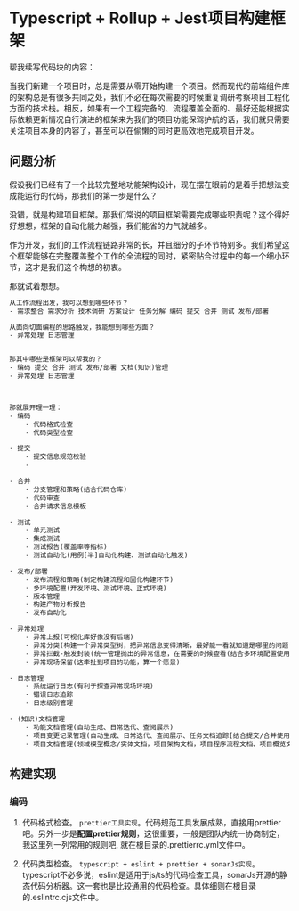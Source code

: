 # Typescript + Rollup + Jest项目构建框架

帮我续写代码块的内容：

当我们新建一个项目时，总是需要从零开始构建一个项目。然而现代的前端组件库的架构总是有很多共同之处，我们不必在每次需要的时候重复调研考察项目工程化方面的技术栈。相反，如果有一个工程完备的、流程覆盖全面的、最好还能根据实际依赖更新情况自行演进的框架来为我们的项目功能保驾护航的话，我们就只需要关注项目本身的内容了，甚至可以在偷懒的同时更高效地完成项目开发。

## 问题分析
假设我们已经有了一个比较完整地功能架构设计，现在摆在眼前的是着手把想法变成能运行的代码，那我们的第一步是什么？

没错，就是构建项目框架。那我们常说的项目框架需要完成哪些职责呢？这个得好好想想，框架的自动化能力越强，我们能省的力气就越多。

作为开发，我们的工作流程链路非常的长，并且细分的子环节特别多。我们希望这个框架能够在完整覆盖整个工作的全流程的同时，紧密贴合过程中的每一个细小环节，这才是我们这个构想的初衷。

那就试着想想。
``` txt
从工作流程出发，我可以想到哪些环节？
- 需求整合 需求分析 技术调研 方案设计 任务分解 编码 提交 合并 测试 发布/部署 

从面向切面编程的思路触发，我能想到哪些方面？
- 异常处理 日志管理


那其中哪些是框架可以帮我的？
- 编码 提交 合并 测试 发布/部署 文档(知识)管理
- 异常处理 日志管理



那就展开理一理：
- 编码
    - 代码格式检查
    - 代码类型检查

- 提交
    - 提交信息规范校验
    - 

- 合并
    - 分支管理和策略(结合代码仓库)
    - 代码审查
    - 合并请求信息模板

- 测试
    - 单元测试
    - 集成测试
    - 测试报告(覆盖率等指标)
    - 测试自动化(用例[半]自动化构建、测试自动化触发)

- 发布/部署
    - 发布流程和策略(制定构建流程和固化构建环节)
    - 多环境配置(开发环境、测试环境、正式环境)
    - 版本管理
    - 构建产物分析报告
    - 发布自动化

- 异常处理
    - 异常上报(可视化库好像没有后端)
    - 异常分类(构建一个异常类型树，把异常信息变得清晰，最好能一看就知道是哪里的问题)
    - 异常拦截-触发封装(统一管理抛出的异常信息，在需要的时候查看(结合多环境配置使用))
    - 异常现场保留(这牵扯到项目的功能，算一个愿景)

- 日志管理
    - 系统运行日志(有利于探查异常现场环境)
    - 错误日志追踪
    - 日志级别管理

- (知识)文档管理
    - 功能文档管理(自动生成、日常迭代、查阅展示)
    - 项目变更记录管理(自动生成、日常迭代、查阅展示、任务文档追踪[结合提交/合并使用])
    - 项目文档管理(领域模型概念/实体文档，项目架构文档，项目程序流程文档、项目概览文档)
```

## 构建实现

### 编码
1. 代码格式检查。
`prettier工具实现`。代码规范工具发展成熟，直接用prettier吧。另外一步是**配置prettier规则**，这很重要，一般是团队内统一协商制定，我这里列一列常用的规则吧, 就在根目录的.prettierrc.yml文件中。

2. 代码类型检查。
`typescript + eslint + prettier + sonarJs实现`。typescript不必多说，eslint是适用于js/ts的代码检查工具，sonarJs开源的静态代码分析器。这一套也是比较通用的代码检查。具体细则在根目录的.eslintrc.cjs文件中。

